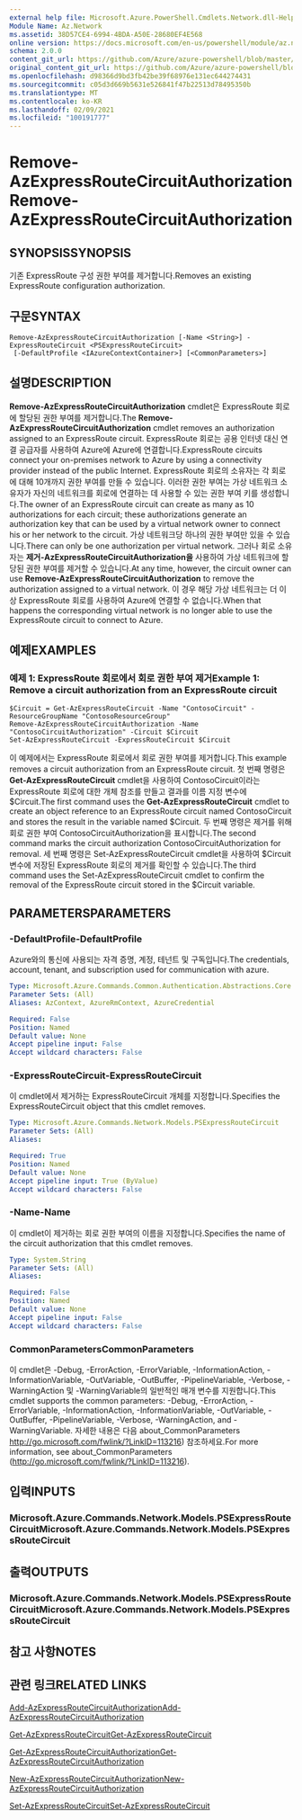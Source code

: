 ```yaml
---
external help file: Microsoft.Azure.PowerShell.Cmdlets.Network.dll-Help.xml
Module Name: Az.Network
ms.assetid: 38D57CE4-6994-4BDA-A50E-28680EF4E568
online version: https://docs.microsoft.com/en-us/powershell/module/az.network/remove-azexpressroutecircuitauthorization
schema: 2.0.0
content_git_url: https://github.com/Azure/azure-powershell/blob/master/src/Network/Network/help/Remove-AzExpressRouteCircuitAuthorization.md
original_content_git_url: https://github.com/Azure/azure-powershell/blob/master/src/Network/Network/help/Remove-AzExpressRouteCircuitAuthorization.md
ms.openlocfilehash: d98366d9bd3fb42be39f68976e131ec644274431
ms.sourcegitcommit: c05d3d669b5631e526841f47b22513d78495350b
ms.translationtype: MT
ms.contentlocale: ko-KR
ms.lasthandoff: 02/09/2021
ms.locfileid: "100191777"
---
```

# <span data-ttu-id="da4d2-101">Remove-AzExpressRouteCircuitAuthorization</span><span class="sxs-lookup"><span data-stu-id="da4d2-101">Remove-AzExpressRouteCircuitAuthorization</span></span>

## <span data-ttu-id="da4d2-102">SYNOPSIS</span><span class="sxs-lookup"><span data-stu-id="da4d2-102">SYNOPSIS</span></span>
<span data-ttu-id="da4d2-103">기존 ExpressRoute 구성 권한 부여를 제거합니다.</span><span class="sxs-lookup"><span data-stu-id="da4d2-103">Removes an existing ExpressRoute configuration authorization.</span></span>

## <span data-ttu-id="da4d2-104">구문</span><span class="sxs-lookup"><span data-stu-id="da4d2-104">SYNTAX</span></span>

```
Remove-AzExpressRouteCircuitAuthorization [-Name <String>] -ExpressRouteCircuit <PSExpressRouteCircuit>
 [-DefaultProfile <IAzureContextContainer>] [<CommonParameters>]
```

## <span data-ttu-id="da4d2-105">설명</span><span class="sxs-lookup"><span data-stu-id="da4d2-105">DESCRIPTION</span></span>
<span data-ttu-id="da4d2-106">**Remove-AzExpressRouteCircuitAuthorization** cmdlet은 ExpressRoute 회로에 할당된 권한 부여를 제거합니다.</span><span class="sxs-lookup"><span data-stu-id="da4d2-106">The **Remove-AzExpressRouteCircuitAuthorization** cmdlet removes an authorization assigned to an ExpressRoute circuit.</span></span> <span data-ttu-id="da4d2-107">ExpressRoute 회로는 공용 인터넷 대신 연결 공급자를 사용하여 Azure에 Azure에 연결합니다.</span><span class="sxs-lookup"><span data-stu-id="da4d2-107">ExpressRoute circuits connect your on-premises network to Azure by using a connectivity provider instead of the public Internet.</span></span> <span data-ttu-id="da4d2-108">ExpressRoute 회로의 소유자는 각 회로에 대해 10개까지 권한 부여를 만들 수 있습니다. 이러한 권한 부여는 가상 네트워크 소유자가 자신의 네트워크를 회로에 연결하는 데 사용할 수 있는 권한 부여 키를 생성합니다.</span><span class="sxs-lookup"><span data-stu-id="da4d2-108">The owner of an ExpressRoute circuit can create as many as 10 authorizations for each circuit; these authorizations generate an authorization key that can be used by a virtual network owner to connect his or her network to the circuit.</span></span> <span data-ttu-id="da4d2-109">가상 네트워크당 하나의 권한 부여만 있을 수 있습니다.</span><span class="sxs-lookup"><span data-stu-id="da4d2-109">There can only be one authorization per virtual network.</span></span> <span data-ttu-id="da4d2-110">그러나 회로 소유자는 **제거-AzExpressRouteCircuitAuthorization을** 사용하여 가상 네트워크에 할당된 권한 부여를 제거할 수 있습니다.</span><span class="sxs-lookup"><span data-stu-id="da4d2-110">At any time, however, the circuit owner can use **Remove-AzExpressRouteCircuitAuthorization** to remove the authorization assigned to a virtual network.</span></span> <span data-ttu-id="da4d2-111">이 경우 해당 가상 네트워크는 더 이상 ExpressRoute 회로를 사용하여 Azure에 연결할 수 없습니다.</span><span class="sxs-lookup"><span data-stu-id="da4d2-111">When that happens the corresponding virtual network is no longer able to use the ExpressRoute circuit to connect to Azure.</span></span>

## <span data-ttu-id="da4d2-112">예제</span><span class="sxs-lookup"><span data-stu-id="da4d2-112">EXAMPLES</span></span>

### <span data-ttu-id="da4d2-113">예제 1: ExpressRoute 회로에서 회로 권한 부여 제거</span><span class="sxs-lookup"><span data-stu-id="da4d2-113">Example 1: Remove a circuit authorization from an ExpressRoute circuit</span></span>
```
$Circuit = Get-AzExpressRouteCircuit -Name "ContosoCircuit" -ResourceGroupName "ContosoResourceGroup"
Remove-AzExpressRouteCircuitAuthorization -Name "ContosoCircuitAuthorization" -Circuit $Circuit
Set-AzExpressRouteCircuit -ExpressRouteCircuit $Circuit
```

<span data-ttu-id="da4d2-114">이 예제에서는 ExpressRoute 회로에서 회로 권한 부여를 제거합니다.</span><span class="sxs-lookup"><span data-stu-id="da4d2-114">This example removes a circuit authorization from an ExpressRoute circuit.</span></span> <span data-ttu-id="da4d2-115">첫 번째 명령은 **Get-AzExpressRouteCircuit** cmdlet을 사용하여 ContosoCircuit이라는 ExpressRoute 회로에 대한 개체 참조를 만들고 결과를 이름 지정 변수에 $Circuit.</span><span class="sxs-lookup"><span data-stu-id="da4d2-115">The first command uses the **Get-AzExpressRouteCircuit** cmdlet to create an object reference to an ExpressRoute circuit named ContosoCircuit and stores the result in the variable named $Circuit.</span></span>
<span data-ttu-id="da4d2-116">두 번째 명령은 제거를 위해 회로 권한 부여 ContosoCircuitAuthorization을 표시합니다.</span><span class="sxs-lookup"><span data-stu-id="da4d2-116">The second command marks the circuit authorization ContosoCircuitAuthorization for removal.</span></span>
<span data-ttu-id="da4d2-117">세 번째 명령은 Set-AzExpressRouteCircuit cmdlet을 사용하여 $Circuit 변수에 저장된 ExpressRoute 회로의 제거를 확인할 수 있습니다.</span><span class="sxs-lookup"><span data-stu-id="da4d2-117">The third command uses the Set-AzExpressRouteCircuit cmdlet to confirm the removal of the ExpressRoute circuit stored in the $Circuit variable.</span></span>

## <span data-ttu-id="da4d2-118">PARAMETERS</span><span class="sxs-lookup"><span data-stu-id="da4d2-118">PARAMETERS</span></span>

### <span data-ttu-id="da4d2-119">-DefaultProfile</span><span class="sxs-lookup"><span data-stu-id="da4d2-119">-DefaultProfile</span></span>
<span data-ttu-id="da4d2-120">Azure와의 통신에 사용되는 자격 증명, 계정, 테넌트 및 구독입니다.</span><span class="sxs-lookup"><span data-stu-id="da4d2-120">The credentials, account, tenant, and subscription used for communication with azure.</span></span>

```yaml
Type: Microsoft.Azure.Commands.Common.Authentication.Abstractions.Core.IAzureContextContainer
Parameter Sets: (All)
Aliases: AzContext, AzureRmContext, AzureCredential

Required: False
Position: Named
Default value: None
Accept pipeline input: False
Accept wildcard characters: False
```

### <span data-ttu-id="da4d2-121">-ExpressRouteCircuit</span><span class="sxs-lookup"><span data-stu-id="da4d2-121">-ExpressRouteCircuit</span></span>
<span data-ttu-id="da4d2-122">이 cmdlet에서 제거하는 ExpressRouteCircuit 개체를 지정합니다.</span><span class="sxs-lookup"><span data-stu-id="da4d2-122">Specifies the ExpressRouteCircuit object that this cmdlet removes.</span></span>

```yaml
Type: Microsoft.Azure.Commands.Network.Models.PSExpressRouteCircuit
Parameter Sets: (All)
Aliases:

Required: True
Position: Named
Default value: None
Accept pipeline input: True (ByValue)
Accept wildcard characters: False
```

### <span data-ttu-id="da4d2-123">-Name</span><span class="sxs-lookup"><span data-stu-id="da4d2-123">-Name</span></span>
<span data-ttu-id="da4d2-124">이 cmdlet이 제거하는 회로 권한 부여의 이름을 지정합니다.</span><span class="sxs-lookup"><span data-stu-id="da4d2-124">Specifies the name of the circuit authorization that this cmdlet removes.</span></span>

```yaml
Type: System.String
Parameter Sets: (All)
Aliases:

Required: False
Position: Named
Default value: None
Accept pipeline input: False
Accept wildcard characters: False
```

### <span data-ttu-id="da4d2-125">CommonParameters</span><span class="sxs-lookup"><span data-stu-id="da4d2-125">CommonParameters</span></span>
<span data-ttu-id="da4d2-126">이 cmdlet은 -Debug, -ErrorAction, -ErrorVariable, -InformationAction, -InformationVariable, -OutVariable, -OutBuffer, -PipelineVariable, -Verbose, -WarningAction 및 -WarningVariable의 일반적인 매개 변수를 지원합니다.</span><span class="sxs-lookup"><span data-stu-id="da4d2-126">This cmdlet supports the common parameters: -Debug, -ErrorAction, -ErrorVariable, -InformationAction, -InformationVariable, -OutVariable, -OutBuffer, -PipelineVariable, -Verbose, -WarningAction, and -WarningVariable.</span></span> <span data-ttu-id="da4d2-127">자세한 내용은 다음 about_CommonParameters http://go.microsoft.com/fwlink/?LinkID=113216) 참조하세요.</span><span class="sxs-lookup"><span data-stu-id="da4d2-127">For more information, see about_CommonParameters (http://go.microsoft.com/fwlink/?LinkID=113216).</span></span>

## <span data-ttu-id="da4d2-128">입력</span><span class="sxs-lookup"><span data-stu-id="da4d2-128">INPUTS</span></span>

### <span data-ttu-id="da4d2-129">Microsoft.Azure.Commands.Network.Models.PSExpressRouteCircuit</span><span class="sxs-lookup"><span data-stu-id="da4d2-129">Microsoft.Azure.Commands.Network.Models.PSExpressRouteCircuit</span></span>

## <span data-ttu-id="da4d2-130">출력</span><span class="sxs-lookup"><span data-stu-id="da4d2-130">OUTPUTS</span></span>

### <span data-ttu-id="da4d2-131">Microsoft.Azure.Commands.Network.Models.PSExpressRouteCircuit</span><span class="sxs-lookup"><span data-stu-id="da4d2-131">Microsoft.Azure.Commands.Network.Models.PSExpressRouteCircuit</span></span>

## <span data-ttu-id="da4d2-132">참고 사항</span><span class="sxs-lookup"><span data-stu-id="da4d2-132">NOTES</span></span>

## <span data-ttu-id="da4d2-133">관련 링크</span><span class="sxs-lookup"><span data-stu-id="da4d2-133">RELATED LINKS</span></span>

[<span data-ttu-id="da4d2-134">Add-AzExpressRouteCircuitAuthorization</span><span class="sxs-lookup"><span data-stu-id="da4d2-134">Add-AzExpressRouteCircuitAuthorization</span></span>](./Add-AzExpressRouteCircuitAuthorization.md)

[<span data-ttu-id="da4d2-135">Get-AzExpressRouteCircuit</span><span class="sxs-lookup"><span data-stu-id="da4d2-135">Get-AzExpressRouteCircuit</span></span>](./Get-AzExpressRouteCircuit.md)

[<span data-ttu-id="da4d2-136">Get-AzExpressRouteCircuitAuthorization</span><span class="sxs-lookup"><span data-stu-id="da4d2-136">Get-AzExpressRouteCircuitAuthorization</span></span>](./Get-AzExpressRouteCircuitAuthorization.md)

[<span data-ttu-id="da4d2-137">New-AzExpressRouteCircuitAuthorization</span><span class="sxs-lookup"><span data-stu-id="da4d2-137">New-AzExpressRouteCircuitAuthorization</span></span>](./New-AzExpressRouteCircuitAuthorization.md)

[<span data-ttu-id="da4d2-138">Set-AzExpressRouteCircuit</span><span class="sxs-lookup"><span data-stu-id="da4d2-138">Set-AzExpressRouteCircuit</span></span>](./Set-AzExpressRouteCircuit.md)
